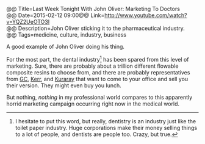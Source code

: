 @@ Title=Last Week Tonight With John Oliver: Marketing To Doctors  
@@ Date=2015-02-12 09:00@@ Link=http://www.youtube.com/watch?v=YQZ2UeOTO3I  
@@ Description=John Oliver sticking it to the pharmaceutical industry.  
@@ Tags=medicine, culture, industry, business  

A good example of John Oliver doing his thing. 

For the most part, the dental industry[^1] has been spared from this level of marketing. Sure, there are probably about a trillion different flowable composite resins to choose from, and there are probably representatives from [GC](http://www.gcamerica.com/), [Kerr](http://www.kerrdental.com/kerrdental-composites-2), and [Kuraray](http://kuraraydental.com/) that want to come to your office and sell you their version. They might even buy you lunch. 

But nothing, *nothing* in my professional world compares to this apparently horrid marketing campaign occurring right now in the medical world. 

[^1]: I hesitate to put this word, but really, dentistry is an industry just like the toilet paper industry. Huge corporations make their money selling things to a lot of people, and dentists are people too. Crazy, but true.